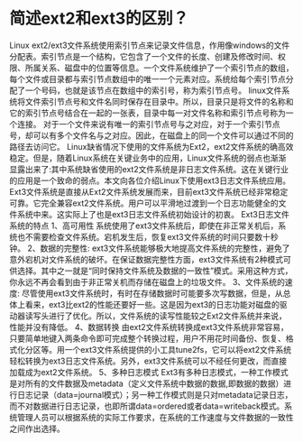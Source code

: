 # 简述ext2和ext3的区别？

Linux ext2/ext3文件系统使用索引节点来记录文件信息，作用像windows的文件分配表。索引节点是一个结构，它包含了一个文件的长度、创建及修改时间、权限、所属关系、磁盘中的位置等信息。一个文件系统维护了一个索引节点的数组，每个文件或目录都与索引节点数组中的唯一一个元素对应。系统给每个索引节点分配了一个号码，也就是该节点在数组中的索引号，称为索引节点号。 linux文件系统将文件索引节点号和文件名同时保存在目录中。所以，目录只是将文件的名称和它的索引节点号结合在一起的一张表，目录中每一对文件名称和索引节点号称为一个连接。 对于一个文件来说有唯一的索引节点号与之对应，对于一个索引节点号，却可以有多个文件名与之对应。因此，在磁盘上的同一个文件可以通过不同的路径去访问它。
Linux缺省情况下使用的文件系统为Ext2，ext2文件系统的确高效稳定。但是，随着Linux系统在关键业务中的应用，Linux文件系统的弱点也渐渐显露出来了:其中系统缺省使用的ext2文件系统是非日志文件系统。这在关键行业的应用是一个致命的弱点。本文向各位介绍Linux下使用ext3日志文件系统应用。
Ext3文件系统是直接从Ext2文件系统发展而来，目前ext3文件系统已经非常稳定可靠。它完全兼容ext2文件系统。用户可以平滑地过渡到一个日志功能健全的文件系统中来。这实际上了也是ext3日志文件系统初始设计的初衷。
Ext3日志文件系统的特点
1、高可用性
系统使用了ext3文件系统后，即使在非正常关机后，系统也不需要检查文件系统。宕机发生后，恢复ext3文件系统的时间只要数十秒钟。
2、数据的完整性:
ext3文件系统能够极大地提高文件系统的完整性，避免了意外宕机对文件系统的破坏。在保证数据完整性方面，ext3文件系统有2种模式可供选择。其中之一就是“同时保持文件系统及数据的一致性”模式。采用这种方式，你永远不再会看到由于非正常关机而存储在磁盘上的垃圾文件。
3、文件系统的速度:
尽管使用ext3文件系统时，有时在存储数据时可能要多次写数据，但是，从总体上看来，ext3比ext2的性能还要好一些。这是因为ext3的日志功能对磁盘的驱动器读写头进行了优化。所以，文件系统的读写性能较之Ext2文件系统并来说，性能并没有降低。
4、数据转换
由ext2文件系统转换成ext3文件系统非常容易，只要简单地键入两条命令即可完成整个转换过程，用户不用花时间备份、恢复、格式化分区等。用一个ext3文件系统提供的小工具tune2fs，它可以将ext2文件系统轻松转换为ext3日志文件系统。另外，ext3文件系统可以不经任何更改，而直接加载成为ext2文件系统。
5、多种日志模式
Ext3有多种日志模式，一种工作模式是对所有的文件数据及metadata（定义文件系统中数据的数据,即数据的数据）进行日志记录（data=journal模式）；另一种工作模式则是只对metadata记录日志，而不对数据进行日志记录，也即所谓data=ordered或者data=writeback模式。系统管理人员可以根据系统的实际工作要求，在系统的工作速度与文件数据的一致性之间作出选择。